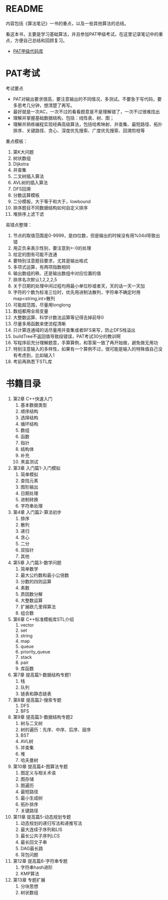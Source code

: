 # README

内容包括《算法笔记》一书的重点，以及一些其他算法的总结。

看这本书，主要是学习基础算法，并且参加PAT甲级考试，在这里记录笔记中的重点，方便自己总结和回顾复习。

* [PAT甲级代码库](https://github.com/niyunsheng/oj-questions)

# PAT考试

考试要点
* PAT对输出要求很高，要注意输出的不同情况，多测试。不要急于写代码，要多思考几分钟，想清楚了再写。
* 最好就是一次AC，一次不过的看看题意是不是理解错了，一次不过很难找出
* 理解并掌握基础数据结构，包括：线性表、树、图；
* 理解并熟练编程实现经典高级算法，包括哈希映射、并查集、最短路径、拓扑排序、关键路径、贪心、深度优先搜索、广度优先搜索、回溯剪枝等

重点模板：
1. 第K大问题
2. 树状数组
3. Dijkstra
4. 并查集
5. 二叉树插入算法
6. AVL树的插入算法
7. DFS回溯
8. 分数运算模板
9. 二分模板，大于等于和大于，lowbound
10. 排序题目不同数据结构如何自定义排序
11. 堆排序上滤下滤

易错点整理：
1. 节点的取值范围是0-9999，是四位数，但是输出的时候没有用%04d导致出错
2. 用正负来表示性别，要注意到+-0的处理
3. 给定的图有可能不连通
4. 要特别注意题目要求，尤其是输出格式
5. 多项式运算，有两项指数相同
6. 输出数组的秩、还是输出数组中对应位置的值
7. 排序名次默认1,2,2,2,5
8. 关于日期的处理中间过程均用最小单位秒或者天，天的话一天一天加
9. 字符的个数为标准三位时，优先用进制法散列，字符串不确定时用map<string,int>散列
10. 可能超范围，尽量用longlong
11. 数组都用全局变量
12. 大整数运算、科学计数法运算等记得去掉前导0
13. 尽量多用函数来使流程清晰
14. 只计算连通域的话尽量用并查集或者BFS来写，防止DFS栈溢出
15. buildTree不返回值导致段错误，PAT考试30分的教训啊
16. 写程序前充分理解题意，手算算例，和答案一致了再开始做，避免做无用功
17. 特别注意输入的多样性，如果有一个算例不过，很可能是输入的特殊值自己没有考虑到，比如输入1
18. 考前再熟悉下STL库



# **书籍目录**

1. 第2章 C++快速入门
   1. 基本数据类型
   2. 顺序结构
   3. 选择结构
   4. 循环结构
   5. 数组
   6. 函数
   7. 指针
   8. 结构体
   9. 补充
   10. 黑盒测试
2. 第3章 入门篇1-入门模拟
   1. 简单模拟
   2. 查找元素
   3. 图形输出
   4. 日期处理
   5. 进制转换
   6. 字符串处理
3. 第4章 入门篇2-算法初步
   1. 排序
   2. 散列
   3. 递归
   4. 贪心
   5. 二分
   6. 双指针
   7. 其他
4. 第5章 入门篇3-数学问题
   1. 简单数学
   2. 最大公约数和最小公倍数
   3. 分数的四则运算
   4. 素数
   5. 质因数分解
   6. 大整数运算
   7. 扩展欧几里得算法
   8. 组合数
5. 第6章 C++标准模板库STL介绍
   1. vector
   2. set
   3. string
   4. map
   5. queue
   6. priority_queue
   7. stack
   8. pair
   9. 库函数
6. 第7章 提高篇1-数据结构专题1
   1. 栈
   2. 队列
   3. 链表和静态链表
7. 第8章 提高篇2-搜索专题
   1. DFS
   2. BFS
8. 第9章 提高篇3-数据结构专题2
   1. 树与二叉树
   2. 树的遍历：先序、中序、后序、层序
   3. BST
   4. AVL树
   5. 并查集
   6. 堆
   7. 哈夫曼树
9. 第10章 提高篇4-图算法专题
   1. 图定义与相关术语
   2. 图存储
   3. 图遍历
   4. 最短路径
   5. 最小生成树
   6. 拓扑排序
   7. 关键路径
10. 第11章 提高篇5-动态规划专题
    1. 动态规划的递归写法和递推写法
    2. 最大连续子序列和LIS
    3. 最长公共子序列LCS
    4. 最长回文子串
    5. DAG最长路
    6. 背包问题
11. 第12章 提高篇6-字符串专题
    1. 字符串hash进阶
    2. KMP算法
12. 第13章 专题扩展
    1. 分块思想
    2. 树状数组